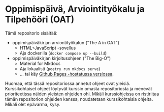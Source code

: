 # Oppimispäivä, Arviointityökalu ja Tilpehööri (OAT)

Tämä repositorio sisältää:

* oppimispäiväkirjan arviontityökalun ("The A in OAT")
    * HTML+JavaScript -sovellus
    * Aja dockerilla (`docker compose up --build`)
* oppimispäiväkirjan kirjoitusohjeen ("The Big-O")
    * Material for Mkdocs
    * Aja lokaalisti (`poetry run mkdocs serve`)
    * ... tai käy [Github Pages -hostatussa versiossa](https://sourander.github.io/oat).
 
Huomaa, että tässä repositoriossa annetut ohjeet ovat yleisiä. Kurssikohtaiset ohjeet löytyvät kurssin omasta repositoriosta ja menevät prioriteetissa näiden yleisten ohjeiden ohi. Mikäli kurssiohjeissa on ristiriitaa tämän repositorion ohjeiden kanssa, noudatetaan kurssikohtaisia ohjeita. Mikäli olet epävarma, kysy.
